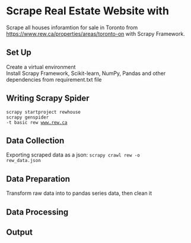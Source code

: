# Scrape Real Estate Website with

Scrape all houses inforamtion for sale in Toronto from <link>https://www.rew.ca/properties/areas/toronto-on</link> with Scrapy Framework.

## Set Up
Create a virtual environment</br>
Install Scrapy Framework, Scikit-learn, NumPy, Pandas and other dependencies from requirement.txt file

## Writing Scrapy Spider
<code>scrapy startproject rewhouse</code> <br>
<code>scrapy genspider -t basic rew www.rew.ca</code>

## Data Collection
Exporting scraped data as a json: <code>scrapy crawl rew -o rew_data.json</code>

## Data Preparation 
Transform raw data into to pandas series data, then clean it

## Data Processing

## Output
